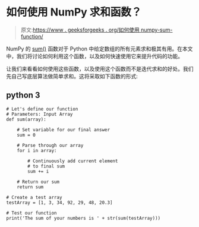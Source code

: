 # 如何使用 NumPy 求和函数？

> 原文:[https://www . geeksforgeeks . org/如何使用 numpy-sum-function/](https://www.geeksforgeeks.org/how-to-use-the-numpy-sum-function/)

NumPy 的 [sum()](https://www.geeksforgeeks.org/numpy-sum-in-python/) 函数对于 Python 中给定数组的所有元素求和极其有用。在本文中，我们将讨论如何利用这个函数，以及如何快速使用它来提升代码的功能。

让我们来看看如何使用这些函数，以及使用这个函数而不是迭代求和的好处。我们先自己写底层算法做简单求和。这将采取如下函数的形式:

## python 3

```
# Let's define our function
# Parameters: Input Array
def sum(array):

    # Set variable for our final answer
    sum = 0

    # Parse through our array
    for i in array:

        # Continuously add current element
        # to final sum
        sum += i

    # Return our sum
    return sum

# Create a test array
testArray = [1, 3, 34, 92, 29, 48, 20.3]

# Test our function
print('The sum of your numbers is ' + str(sum(testArray)))
```